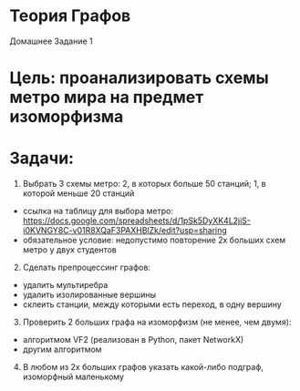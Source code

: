 # Теория Графов 

Домашнее Задание 1 

# Цель: проанализировать схемы метро мира на предмет изоморфизма

# Задачи:

1. Выбрать 3 схемы метро: 2, в которых больше 50 станций; 1, в которой меньше 20 станций
- ссылка на таблицу для выбора метро: https://docs.google.com/spreadsheets/d/1pSk5DyXK4L2jiS-i0KVNGY8C-v01R8XQaF3PAXHBlZk/edit?usp=sharing
- обязательное условие: недопустимо повторение 2х больших схем метро у двух студентов

2. Сделать препроцессинг графов:
- удалить мультиребра
- удалить изолированные вершины
- склеить станции, между которыми есть переход, в одну вершину

3. Проверить 2 больших графа на изоморфизм (не менее, чем двумя):
- алгоритмом VF2 (реализован в Python, пакет NetworkX)
- другим алгоритмом

4. В любом из 2х больших графов указать какой-либо подграф, изоморфный маленькому
